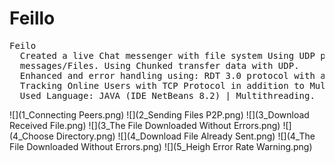 # Feillo
<pre>
Feilo
  Created a live Chat messenger with file system Using UDP protocol for transmitting and receiving
  messages/Files. Using Chunked transfer data with UDP.
  Enhanced and error handling using: RDT 3.0 protocol with acknowledgement and timeouts. Available Upon Request.
  Tracking Online Users with TCP Protocol in addition to Multithreading.
  Used Language: JAVA (IDE NetBeans 8.2) | Multithreading.
</pre>
![](1_Connecting Peers.png)
![](2_Sending Files P2P.png)
![](3_Download Received File.png)
![](3_The File Downloaded Without Errors.png)
![](4_Choose Directory.png)
![](4_Download File Already Sent.png)
![](4_The File Downloaded Without Errors.png)
![](5_Heigh Error Rate Warning.png)

